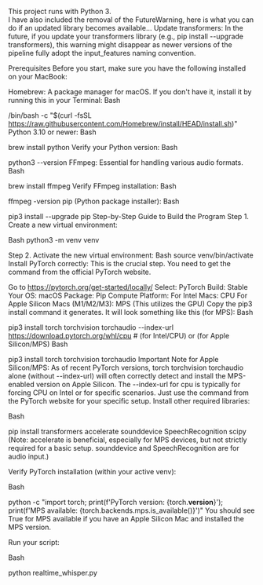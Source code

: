 This project runs with Python 3.  
I have also included the removal of the FutureWarning, here is what you can do if an updated library becomes available...
Update transformers: In the future, if you update your transformers library (e.g., pip install --upgrade transformers), this warning might disappear as newer versions of the pipeline fully adopt the input_features naming convention.

Prerequisites
Before you start, make sure you have the following installed on your MacBook:

Homebrew: A package manager for macOS. If you don't have it, install it by running this in your Terminal:
Bash

/bin/bash -c "$(curl -fsSL https://raw.githubusercontent.com/Homebrew/install/HEAD/install.sh)"
Python 3.10 or newer:
Bash

brew install python
Verify your Python version:
Bash

python3 --version
FFmpeg: Essential for handling various audio formats.
Bash

brew install ffmpeg
Verify FFmpeg installation:
Bash

ffmpeg -version
pip (Python package installer):
Bash

pip3 install --upgrade pip
Step-by-Step Guide to Build the Program
Step 1.  Create a new virtual environment:

Bash
python3 -m venv venv

Step 2. Activate the new virtual environment:
Bash
source venv/bin/activate
Install PyTorch correctly:
This is the crucial step. You need to get the command from the official PyTorch website.

Go to https://pytorch.org/get-started/locally/
Select:
PyTorch Build: Stable
Your OS: macOS
Package: Pip
Compute Platform:
For Intel Macs: CPU
For Apple Silicon Macs (M1/M2/M3): MPS (This utilizes the GPU)
Copy the pip3 install command it generates. It will look something like this (for MPS):
Bash

pip3 install torch torchvision torchaudio --index-url https://download.pytorch.org/whl/cpu # (for Intel/CPU)
or (for Apple Silicon/MPS)
Bash

pip3 install torch torchvision torchaudio
Important Note for Apple Silicon/MPS: As of recent PyTorch versions, torch torchvision torchaudio alone (without --index-url) will often correctly detect and install the MPS-enabled version on Apple Silicon. The --index-url for cpu is typically for forcing CPU on Intel or for specific scenarios. Just use the command from the PyTorch website for your specific setup.
Install other required libraries:

Bash

pip install transformers accelerate sounddevice SpeechRecognition scipy
(Note: accelerate is beneficial, especially for MPS devices, but not strictly required for a basic setup. sounddevice and SpeechRecognition are for audio input.)

Verify PyTorch installation (within your active venv):

Bash

python -c "import torch; print(f'PyTorch version: {torch.__version__}'); print(f'MPS available: {torch.backends.mps.is_available()}')"
You should see True for MPS available if you have an Apple Silicon Mac and installed the MPS version.

Run your script:

Bash

python realtime_whisper.py
